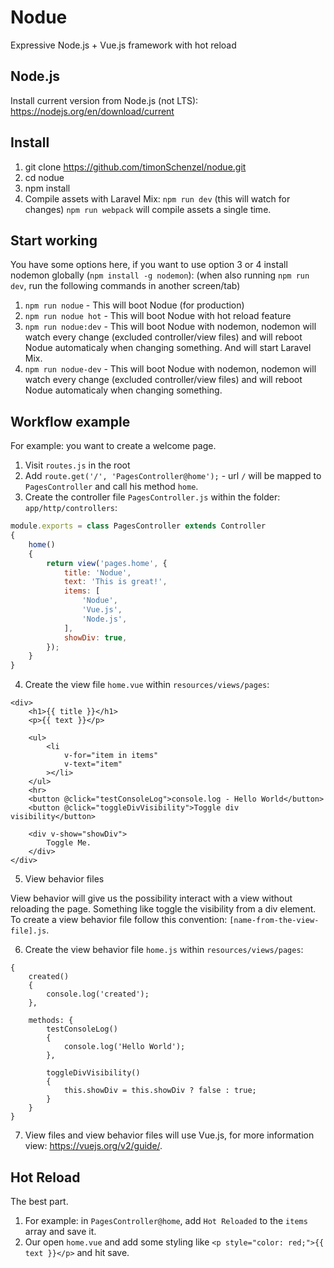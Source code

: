 # Nodue
Expressive Node.js + Vue.js framework with hot reload

## Node.js
Install current version from Node.js (not LTS): https://nodejs.org/en/download/current

## Install
1. git clone https://github.com/timonSchenzel/nodue.git
2. cd nodue
3. npm install
4. Compile assets with Laravel Mix: `npm run dev` (this will watch for changes) `npm run webpack` will compile assets a single time.

## Start working
You have some options here, if you want to use option 3 or 4 install nodemon globally (`npm install -g nodemon`):
(when also running `npm run dev`, run the following commands in another screen/tab)

1. `npm run nodue` - This will boot Nodue (for production)
2. `npm run nodue hot` - This will boot Nodue with hot reload feature
3. `npm run nodue:dev` - This will boot Nodue with nodemon, nodemon will watch every change (excluded controller/view files) and will reboot Nodue automaticaly when changing something. And will start Laravel Mix.
4. `npm run nodue-dev` - This will boot Nodue with nodemon, nodemon will watch every change (excluded controller/view files) and will reboot Nodue automaticaly when changing something.

## Workflow example
For example: you want to create a welcome page.

1. Visit `routes.js` in the root
2. Add `route.get('/', 'PagesController@home');` - url `/` will be mapped to `PagesController` and call his method `home`.
3. Create the controller file `PagesController.js` within the folder: `app/http/controllers`:
```javascript
module.exports = class PagesController extends Controller
{
	home()
	{
		return view('pages.home', {
			title: 'Nodue',
			text: 'This is great!',
			items: [
				'Nodue',
				'Vue.js',
				'Node.js',
			],
			showDiv: true,
		});
	}
}
```

4. Create the view file `home.vue` within `resources/views/pages`:
```vue
<div>
	<h1>{{ title }}</h1>
	<p>{{ text }}</p>
  
	<ul>
		<li
			v-for="item in items"
			v-text="item"
		></li>
	</ul>
	<hr>
	<button @click="testConsoleLog">console.log - Hello World</button>
	<button @click="toggleDivVisibility">Toggle div visibility</button>

	<div v-show="showDiv">
		Toggle Me.
	</div>
</div>
```

5. View behavior files

View behavior will give us the possibility interact with a view without reloading the page. Something like toggle the visibility from a div element. To create a view behavior file follow this convention: `[name-from-the-view-file].js`.

6. Create the view behavior file `home.js` within `resources/views/pages`:
```vue
{
	created()
	{
		console.log('created');
	},

	methods: {
		testConsoleLog()
		{
			console.log('Hello World');
		},

		toggleDivVisibility()
		{
			this.showDiv = this.showDiv ? false : true;
		}
	}
}
```

7. View files and view behavior files will use Vue.js, for more information view: https://vuejs.org/v2/guide/.

## Hot Reload
The best part.

1. For example: in `PagesController@home`, add `Hot Reloaded` to the `items` array and save it.
2. Our open `home.vue` and add some styling like `<p style="color: red;">{{ text }}</p>` and hit save.
